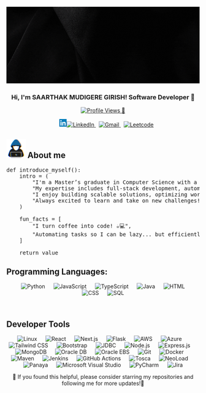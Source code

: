 <p align="center">
  <img src="https://raw.githubusercontent.com/mudiger/mudiger/main/Software%20Developer%20LinkedIn%20Banner.gif" height="200"/>
</p>

<h3 align="center"> 
    Hi, I'm <b>SAARTHAK MUDIGERE GIRISH!</b> Software Developer 🚀
</h3>

<p align="center">
    <!-- Profile Views -->
    <a href="https://komarev.com/ghpvc/?username=mudiger">
        <img src="https://komarev.com/ghpvc/?username=mudiger&label=%20Profile%20Views%20👀%20&color=0e75b6&style=flat" alt="Profile Views 👀" />
    </a>
</p>
<p align="center">
    &emsp;
    <a href="https://www.linkedin.com/in/mudigere/" target="_blank">
         <img alt="LinkedIn" width="19.5px" src="https://github.com/mudiger/mudiger/blob/main/Linkedin%20Logo.png"><img alt="LinkedIn" src="https://img.shields.io/badge/LinkedIn-blue?style=flat-square&logo=linkedin&logoColor=white">
    </a> 
    &nbsp;
    <a href="mailto:saarthakmudigere@gmail.com" target="_blank">
        <img alt="Gmail" src="https://img.shields.io/badge/-saarthakmudigere@gmail.com-c14438?style=flat-square&logo=Gmail&logoColor=white">
    </a> 
    &nbsp;
    <a href="https://leetcode.com/u/saarthakmudigere/"><img alt = "Leetcode" src="https://img.shields.io/badge/LeetCode%20-%23FFA116.svg?style=plastic&logo=leetcode&logoColor=black" /></a>
</p>

## <picture><img src = "https://github.com/mudiger/mudiger/blob/main/about_me.gif?raw=true" width = 50px></picture> About me

<pre>
def introduce_myself():
    intro = (
        "I'm a Master’s graduate in Computer Science with a passion for software development and DevOps.", 
        "My expertise includes full-stack development, automation, cloud computing (AWS, Azure), and CI/CD pipelines.",
        "I enjoy building scalable solutions, optimizing workflows, and automating processes to improve efficiency.", 
        "Always excited to learn and take on new challenges! 🚀"
    )
    
    fun_facts = [
        "I turn coffee into code! ☕💻",
        "Automating tasks so I can be lazy... but efficiently! 😎",
    ]
    
    return value
</pre>


## Programming Languages:
<p align="center"> &emsp; <img alt="Python" src="https://img.shields.io/badge/Python-FFD43B?style=flat-square&logo=python&logoColor=darkgreen"> &emsp; <img alt="JavaScript" src="https://img.shields.io/badge/JavaScript-F7DF1E?style=flat-square&logo=javascript&logoColor=black"> &emsp; <img alt="TypeScript" src="https://img.shields.io/badge/TypeScript-3178C6?style=flat-square&logo=typescript&logoColor=white"> &emsp; <img alt="Java" src="https://img.shields.io/badge/Java-ED8B00?style=flat-square&logo=java&logoColor=white"> &emsp; <img alt="HTML" src="https://img.shields.io/badge/HTML-E34F26?style=flat-square&logo=html5&logoColor=white"> &emsp; <img alt="CSS" src="https://img.shields.io/badge/CSS-1572B6?style=flat-square&logo=css3&logoColor=white"> &emsp; <img alt="SQL" src="https://img.shields.io/badge/SQL-4479A1?style=flat-square&logo=mysql&logoColor=white"> </p>
<br />
  
## Developer Tools

<p align="center"> <img alt="Linux" src="https://img.shields.io/badge/Linux-FCC624?style=flat-square&logo=linux&logoColor=black"> &emsp; <img alt="React" src="https://img.shields.io/badge/React-61DAFB?style=flat-square&logo=react&logoColor=black"> &emsp; <img alt="Next.js" src="https://img.shields.io/badge/Next.js-000000?style=flat-square&logo=nextdotjs&logoColor=white"> &emsp; <img alt="Flask" src="https://img.shields.io/badge/Flask-000000?style=flat-square&logo=flask&logoColor=white"> &emsp; <img alt="AWS" src="https://img.shields.io/badge/AWS-232F3E?style=flat-square&logo=amazonaws&logoColor=white"> &emsp; <img alt="Azure" src="https://img.shields.io/badge/Azure-0078D4?style=flat-square&logo=microsoftazure&logoColor=white"> &emsp; <img alt="Tailwind CSS" src="https://img.shields.io/badge/Tailwind%20CSS-06B6D4?style=flat-square&logo=tailwindcss&logoColor=white"> &emsp; <img alt="Bootstrap" src="https://img.shields.io/badge/Bootstrap-7952B3?style=flat-square&logo=bootstrap&logoColor=white"> &emsp; <img alt="JDBC" src="https://img.shields.io/badge/JDBC-4479A1?style=flat-square&logo=java&logoColor=white"> &emsp; <img alt="Node.js" src="https://img.shields.io/badge/Node.js-339933?style=flat-square&logo=nodedotjs&logoColor=white"> &emsp; <img alt="Express.js" src="https://img.shields.io/badge/Express.js-000000?style=flat-square&logo=express&logoColor=white"> &emsp; <img alt="MongoDB" src="https://img.shields.io/badge/MongoDB-47A248?style=flat-square&logo=mongodb&logoColor=white"> &emsp; <img alt="Oracle DB" src="https://img.shields.io/badge/Oracle_DB-F80000?style=flat-square&logo=oracle&logoColor=white"> &emsp; <img alt="Oracle EBS" src="https://img.shields.io/badge/Oracle_EBS-F80000?style=flat-square&logo=oracle&logoColor=white"> &emsp; <img alt="Git" src="https://img.shields.io/badge/Git-F05032?style=flat-square&logo=git&logoColor=white"> &emsp; <img alt="Docker" src="https://img.shields.io/badge/Docker-2496ED?style=flat-square&logo=docker&logoColor=white"> &emsp; <img alt="Maven" src="https://img.shields.io/badge/Maven-C71A36?style=flat-square&logo=apachemaven&logoColor=white"> &emsp; <img alt="Jenkins" src="https://img.shields.io/badge/Jenkins-D24939?style=flat-square&logo=jenkins&logoColor=white"> &emsp; <img alt="GitHub Actions" src="https://img.shields.io/badge/GitHub%20Actions-2088FF?style=flat-square&logo=githubactions&logoColor=white"> &emsp; <img alt="Tosca" src="https://img.shields.io/badge/Tosca-00599C?style=flat-square&logo=tosca&logoColor=white"> &emsp; <img alt="NeoLoad" src="https://img.shields.io/badge/NeoLoad-0078D7?style=flat-square&logo=neoload&logoColor=white"> &emsp; <img alt="Panaya" src="https://img.shields.io/badge/Panaya-FF5733?style=flat-square&logo=panaya&logoColor=white"> &emsp; <img alt="Microsoft Visual Studio" src="https://img.shields.io/badge/Visual%20Studio-5C2D91?style=flat-square&logo=visualstudio&logoColor=white"> &emsp; <img alt="PyCharm" src="https://img.shields.io/badge/PyCharm-000000?style=flat-square&logo=pycharm&logoColor=white"> &emsp; <img alt="Jira" src="https://img.shields.io/badge/Jira-0052CC?style=flat-square&logo=jira&logoColor=white"> </p>


<p align="center"> 
🌟 If you found this helpful, please consider starring my repositories and following me for more updates!🌟
</p>
